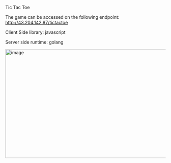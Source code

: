 Tic Tac Toe

The game can be accessed on the following endpoint: 
http://43.204.142.87/tictactoe

Client Side library: javascript

Server side runtime: golang

<img width="653" height="344" alt="image" src="https://github.com/user-attachments/assets/ff1919c5-afa7-43c6-96a0-b2806483309d" />

